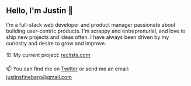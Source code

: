 <h2> Hello, I'm Justin 👋 </h2>

<p>I'm a full-stack web developer and product manager passionate about building user-centric products. I'm scrappy and entreprenurial, and love to ship new projects and ideas often. I have always been driven by my curiosity and desire to grow and improve. </p>

🏗 My current project: <a href="https://reclists.com">reclists.com</a>

📫 You can find me on <a href="https://twitter.com/JustinFineberg">Twitter</a> or send me an email: justinsfineberg@gmail.com

